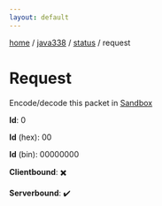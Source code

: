 ```yaml
---
layout: default
---
```


[home](/)  /  [java338](/protocol/java338)  /  [status](/protocol/java338/status)  /  request

# Request

Encode/decode this packet in [Sandbox](../../../sandbox/java338#Status.Request)

**Id**: 0

**Id** (hex): 00

**Id** (bin): 00000000

**Clientbound**: ✖️

**Serverbound**: ✔️
